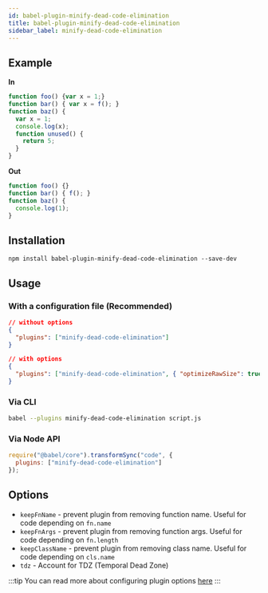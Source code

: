 ```yaml
---
id: babel-plugin-minify-dead-code-elimination
title: babel-plugin-minify-dead-code-elimination
sidebar_label: minify-dead-code-elimination
---
```


## Example

**In**

```js title="JavaScript"
function foo() {var x = 1;}
function bar() { var x = f(); }
function baz() {
  var x = 1;
  console.log(x);
  function unused() {
    return 5;
  }
}
```

**Out**

```js title="JavaScript"
function foo() {}
function bar() { f(); }
function baz() {
  console.log(1);
}
```

## Installation

```shell npm2yarn
npm install babel-plugin-minify-dead-code-elimination --save-dev
```

## Usage

### With a configuration file (Recommended)

```json title="JSON"
// without options
{
  "plugins": ["minify-dead-code-elimination"]
}

// with options
{
  "plugins": ["minify-dead-code-elimination", { "optimizeRawSize": true }]
}
```

### Via CLI

```sh title="Shell"
babel --plugins minify-dead-code-elimination script.js
```

### Via Node API

```js title="JavaScript"
require("@babel/core").transformSync("code", {
  plugins: ["minify-dead-code-elimination"]
});
```

## Options

+ `keepFnName` - prevent plugin from removing function name. Useful for code depending on `fn.name`
+ `keepFnArgs` - prevent plugin from removing function args. Useful for code depending on `fn.length`
+ `keepClassName` - prevent plugin from removing class name. Useful for code depending on `cls.name`
+ `tdz` - Account for TDZ (Temporal Dead Zone)

:::tip
You can read more about configuring plugin options [here](https://babeljs.io/docs/en/plugins#plugin-options)
:::
